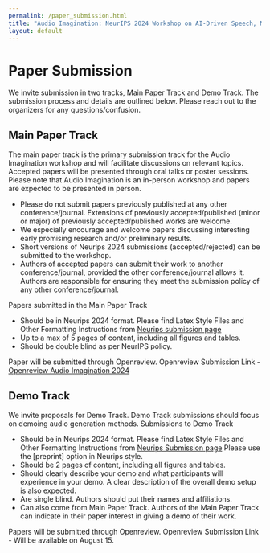 ```yaml
---
permalink: /paper_submission.html
title: "Audio Imagination: NeurIPS 2024 Workshop on AI-Driven Speech, Music, and Sound Generation"
layout: default
---
```


# Paper Submission

We invite submission in two tracks, Main Paper Track and Demo Track. The submission  process and details are outlined below. Please reach out to the organizers for any questions/confusion.


## Main Paper Track

The main paper track is the primary submission track for the Audio Imagination workshop and will facilitate discussions on relevant topics. Accepted papers will be presented through oral talks or poster sessions. Please note that Audio Imagination is an in-person workshop and papers are expected to be presented in person.

* Please do not submit papers previously published at any other conference/journal. Extensions of previously accepted/published (minor or major) of previously accepted/published works are welcome.
* We especially encourage and welcome papers discussing interesting early promising research and/or preliminary results.
* Short versions of Neurips 2024 submissions (accepted/rejected) can be submitted to the workshop.
* Authors of accepted papers can submit their work to another conference/journal, provided the other conference/journal allows it. Authors are responsible for ensuring they meet the submission policy of any other conference/journal.


Papers submitted in the Main Paper Track

* Should be in Neurips 2024 format.  Please find Latex Style Files and Other Formatting Instructions from [Neurips submission page](https://nips.cc/Conferences/2024/CallForPapers)
* Up to a max of 5 pages of content, including all figures and tables.
* Should be double blind as per NeurIPS policy.


Paper will be submitted through Openreview. Openreview Submission Link - [Openreview Audio Imagination 2024](https://openreview.net/group?id=NeurIPS.cc/2024/Workshop/Audio_Imagination#tab-your-consoles)


## Demo Track

We invite proposals for Demo Track. Demo Track submissions should focus on demoing audio generation methods. Submissions to Demo Track

* Should be in Neurips 2024 format.  Please find Latex Style Files and Other Formatting Instructions from [Neurips Submission page](https://nips.cc/Conferences/2024/CallForPapers) Please use the [preprint] option in Neurips style.
* Should be 2 pages of content, including all figures and tables.
* Should clearly describe your demo and what participants will experience in your demo. A clear description of the overall demo setup is also expected.
* Are single blind. Authors should put their names and affiliations.
* Can also come from Main Paper Track. Authors of the Main Paper Track can indicate in their paper interest in giving a demo of their work.

Papers will be submitted through Openreview. Openreview Submission Link - Will be available on August 15.
